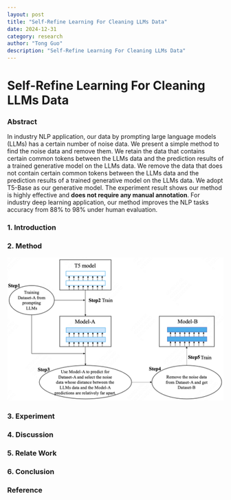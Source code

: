```yaml
---
layout: post
title: "Self-Refine Learning For Cleaning LLMs Data"
date: 2024-12-31
category: research
author: "Tong Guo"
description: "Self-Refine Learning For Cleaning LLMs Data"
---
```

# Self-Refine Learning For Cleaning LLMs Data

### Abstract

In industry NLP application, our data by prompting large language models (LLMs) has a certain number of noise data. 
We present a simple method to find the noise data and remove them. 
We retain the data that contains certain common tokens between the LLMs data and the prediction results of a trained generative model on the LLMs data.
We remove the data that does not contain certain common tokens between the LLMs data and the prediction results of a trained generative model on the LLMs data.
We adopt T5-Base as our generative model.
The experiment result shows our method is highly effective and **does not require any manual annotation**.
For industry deep learning application, our method improves the NLP tasks accuracy from 88% to 98% under human evaluation.

### 1. Introduction


### 2. Method

![fig1](/assets/png/self-refine-use-llm/fig1.png)

### 3. Experiment

### 4. Discussion

### 5. Relate Work

### 6. Conclusion

### Reference
